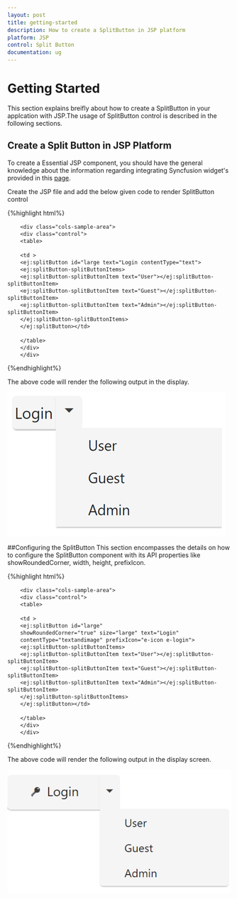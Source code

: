 ```yaml
---
layout: post
title: getting-started
description: How to create a SplitButton in JSP platform
platform: JSP
control: Split Button
documentation: ug
---
```


# Getting Started

This section explains breifly about how to create a SplitButton in your applcation with JSP.The usage of SplitButton control is described in the following sections.

## Create a Split Button in JSP Platform

To create a Essential JSP component, you should have the general knowledge about the information regarding integrating Syncfusion widget's provided in this [page](https://help.syncfusion.com/jsp/overview).

Create the JSP file and add the below given code to render SplitButton control

{%highlight html%}

        <div class="cols-sample-area">
        <div class="control">
        <table>

        <td >
        <ej:splitButton id="large text="Login contentType="text">
        <ej:splitButton-splitButtonItems>
        <ej:splitButton-splitButtonItem text="User"></ej:splitButton-splitButtonItem>
        <ej:splitButton-splitButtonItem text="Guest"></ej:splitButton-splitButtonItem>
        <ej:splitButton-splitButtonItem text="Admin"></ej:splitButton-splitButtonItem>
        </ej:splitButton-splitButtonItems>
        </ej:splitButton></td>
                
        </table>
        </div>
        </div>

{%endhighlight%}

The above code will render the following output in the display.

![](getting-started_images/SplitButton1.png)

##Configuring the SplitButton
 This section encompasses the details on how to configure the SplitButton component with its API properties like showRoundedCorner, width, height, prefixIcon.

 {%highlight html%}
 
        <div class="cols-sample-area">
        <div class="control">
        <table>

        <td >
        <ej:splitButton id="large"
        showRoundedCorner="true" size="large" text="Login"
        contentType="textandimage" prefixIcon="e-icon e-login">
        <ej:splitButton-splitButtonItems>
        <ej:splitButton-splitButtonItem text="User"></ej:splitButton-splitButtonItem>
        <ej:splitButton-splitButtonItem text="Guest"></ej:splitButton-splitButtonItem>
        <ej:splitButton-splitButtonItem text="Admin"></ej:splitButton-splitButtonItem>
        </ej:splitButton-splitButtonItems>
        </ej:splitButton></td>
                
        </table>
        </div>
        </div>

 {%endhighlight%}
 
 The above code will render the following output in the display screen.
 
![](getting-started_images/SplitButton2.png) 
